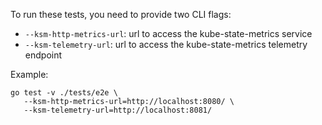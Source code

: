 To run these tests, you need to provide two CLI flags:

- `--ksm-http-metrics-url`: url to access the kube-state-metrics service
- `--ksm-telemetry-url`: url to access the kube-state-metrics telemetry endpoint

Example:

```
go test -v ./tests/e2e \
   --ksm-http-metrics-url=http://localhost:8080/ \
   --ksm-telemetry-url=http://localhost:8081/
```
